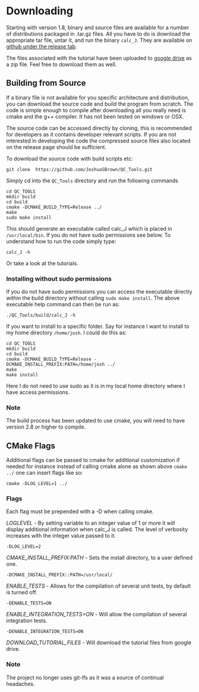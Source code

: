 # Downloading

Starting with version 1.8, binary and source files are available for a number of distributions packaged in .tar.gz files. All you have to do is download the appropriate tar file, untar it, and run the binary `calc_J`. They are available on [github under the release tab](https://github.com/JoshuaSBrown/QC_Tools/releases).

The files associated with the tutorial have been uploaded to [google drive](https://drive.google.com/file/d/1rCsj_jpMyE0S0cokFJDyBSA0aPNiIHNb/view?usp=sharing) as a zip file. Feel free to download them as well.

## Building from Source

If a binary file is not available for you specific architecture and distribution, you can download the source code and build the program from scratch. The code is simple enough to compile after downloading all you really need is cmake and the g++ compiler. It has not been tested on windows or OSX.

The source code can be accessed directly by cloning, this is recommended for developers as it contains developer relevant scripts. If you are not interested in developing the code the compressed source files also located on the release page should be sufficient. 

To download the source code with build scripts etc:

```
git clone  https://github.com/JoshuaSBrown/QC_Tools.git
```

Simply cd into the `QC_Tools` directory and run the following commands

    cd QC_TOOLS
    mkdir build
    cd build
    cmake -DCMAKE_BUILD_TYPE=Release ../
    make
    sudo make install

This should generate an executable called calc_J which is placed in `/usr/local/bin`. If you do not have sudo permissions see below. To understand how to run the code simply type:

    calc_J -h

Or take a look at the tutorials. 

### Installing without sudo permissions

If you do not have sudo permissions you can access the executable directly within the build directory without calling `sudo make install`. The above executable help command can then be run as:  

    ./QC_Tools/build/calc_J -h

If you want to install to a specific folder. Say for instance I want to install to my home directory `/home/josh`. I could do this as:

    cd QC_TOOLS
    mkdir build
    cd build
    cmake -DCMAKE_BUILD_TYPE=Release -DCMAKE_INSTALL_PREFIX:PATH=/home/josh ../
    make
    make install

Here I do not need to use sudo as it is in my local home directory where I have access permissions. 

### Note

The build process has been updated to use cmake, you will need to have version 2.8 or higher to compile.

## CMake Flags

Additional flags can be passed to cmake for additional customization if needed for instance instead of calling cmake alone as shown above `cmake ../` one can insert flags like so:

    cmake -DLOG_LEVEL=1 ../

### Flags

Each flag must be prepended with a -D when calling cmake. 

*LOGLEVEL* - By setting variable to an integer value of 1 or more it will display additional information when calc_J is called. The level of verbosity increases with the integer value passed to it. 

    -DLOG_LEVEL=2

*CMAKE_INSTALL_PREFIX:PATH* - Sets the install directory, to a user defined one. 

    -DCMAKE_INSTALL_PREFIX::PATH=/usr/local/

*ENABLE_TESTS* - Allows for the compilation of several unit tests, by default is turned off. 

    -DENABLE_TESTS=ON

*ENABLE_INTEGRATION_TESTS=ON* - Will allow the compilation of several integration tests.

    -DENABLE_INTEGRATION_TESTS=ON

*DOWNLOAD_TUTORIAL_FILES* - Will download the tutorial files from google drive. 

### Note

The project no longer uses git-lfs as it was a source of continual headaches. 
